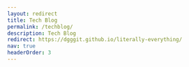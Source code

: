 ```yaml
---
layout: redirect
title: Tech Blog
permalink: /techblog/
description: Tech Blog
redirect: https://dgggit.github.io/literally-everything/
nav: true
headerOrder: 3
---
```


